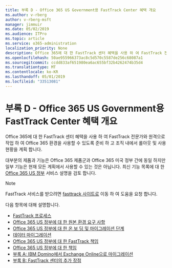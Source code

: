 ```yaml
---
title: 부록 D - Office 365 US Government용 FastTrack Center 혜택 개요
ms.author: v-rberg
author: v-rberg-msft
manager: jimmuir
ms.date: 05/02/2019
ms.audience: ITPro
ms.topic: article
ms.service: o365-administration
localization_priority: None
description: Office 365에 대 한 FastTrack 센터 혜택을 사용 하 여 FastTrack 전문가와 원격으로 작업 하 여 Office 365 환경을 사용할 수 있도록 준비 하 고 조직 내에서 롤아웃 및 사용 현황을 계획 합니다.
ms.openlocfilehash: 50ae955966373ac8c5d570c5587de256c68087a1
ms.sourcegitcommit: ccdd833af651980ea6ac655bf32b4262474b35d4
ms.translationtype: MT
ms.contentlocale: ko-KR
ms.lasthandoff: 05/01/2019
ms.locfileid: "33513081"
---
```

# <a name="appendix-d---fasttrack-center-benefit-overview-for-office-365-us-government"></a>부록 D - Office 365 US Government용 FastTrack Center 혜택 개요

Office 365에 대 한 FastTrack 센터 혜택을 사용 하 여 FastTrack 전문가와 원격으로 작업 하 여 Office 365 환경을 사용할 수 있도록 준비 하 고 조직 내에서 롤아웃 및 사용 현황을 계획 합니다. 
  
대부분의 제품과 기능은 Office 365 제품군과 Office 365 미국 정부 간에 동일 하지만 일부 기능은 현재 모든 계획에서 사용할 수 있는 것은 아닙니다. 최신 기능 목록에 대 한 [Office 365 US 정부](https://aka.ms/aboutgovcloud) 서비스 설명을 검토 합니다.

> [!NOTE]
> FastTrack 서비스를 받으려면 [fasttrack 사이트로](https://go.microsoft.com/fwlink/?linkid=780698) 이동 하 여 도움을 요청 합니다.  

다음 항목에 대해 설명합니다.
- [FastTrack 프로세스](O365-fasttrack-process.md) 
- [Office 365 US 정부에 대 한 원본 환경 요구 사항](US-Gov-appendix-source-environment-expectations.md)   
- [Office 365 US 정부에 대 한 온 보 딩 및 마이그레이션 단계](US-Gov-appendix-onboarding-and-migration.md)
- [데이터 마이그레이션](O365-data-migration.md)    
- [Office 365 US 정부에 대 한 FastTrack 책임](US-Gov-appendix-fasttrack-responsibilities.md)   
- [Office 365 US 정부에 대 한 책임](US-Gov-appendix-your-responsibilities.md) 
- [부록 A: IBM Domino에서 Exchange Online으로 마이그레이션](O365-from-ibm-domino-to-exchange-online.md)   
- [부록 B: FastTrack 센터의 추가 장점](O365-fasttrack-additional-benefits.md)


